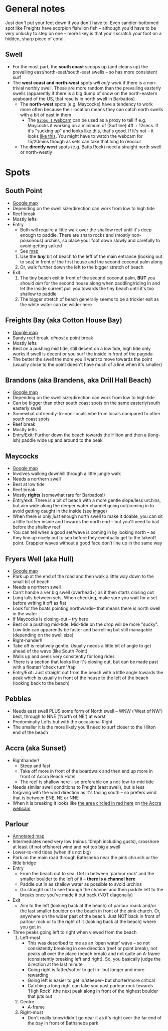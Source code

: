 # General notes

Just _don't_ put your feet down if you don't have to. Even sandier-bottomed spot like Freights have scorpion fish/lion fish – although you'd have to be very unlucky to step on one – more likey is that you'll scratch your foot on a hidden, sharp piece of coral.  

## Swell

- For the most part, the **south coast** scoops up (and cleans up) the prevailing east/north-east/south-east swells – so has more consistent surf
- The **west coast and north-west** spots _will only work_ if there is a non-trivial northly swell. These are more random than the prevailing easterly swells (apparently if there is a big dump of snow on the north-eastern seaboard of the US, that results in north swell in Barbados)
  - The **north-west** spots (e.g. Maycocks) have a tendency to work more often because their location means they can catch north swells with a bit of east in them
    - The [`Gibbs 1` webcam](https://www.iwcpinc.com/cameras/gibbes-1/) can be used as a proxy to tell if e.g. Maycocks it working on a minimum of (Surfline) 4ft + 12secs. If it's "sucking up" and looks [like this]([url](https://github.com/lukehefson/node-app/assets/1469659/289be21c-e3c0-4f3e-86d7-176b10b0d17d)), that's good. If it's not – it looks [like this](https://github.com/lukehefson/node-app/assets/1469659/8bf25e4a-a0a8-4713-b6d3-4fe16d810c0e). You might have to watch the webcam for 15/20mins though as sets can take that long to reoccur 
  - The **directly west** spots (e.g. Batts Rock) need a straight north swell or north-westly

# Spots

## South Point
- [Google map](https://goo.gl/maps/BXwhR2rW5zpqAfdr7)
- Depending on the swell size/direction can work from low to high tide
- Reef break
- Mostly lefts
- Entry
  - Both will require a little walk over the shallow reef until it's deep enough to paddle. There are sharp rocks and (mostly non-poisonous) urchins, so place your foot down slowly and carefully to avoid getting spiked
  - See [map](https://user-images.githubusercontent.com/1469659/172950596-65413cf5-981c-45b8-abc7-51bb304a0f09.png)
  1. Use the **_tiny_** bit of beach to the left of the main entrance (looking out to sea) in front of the first house and the second coconut palm along
  2. Or, walk further down the left to the bigger stretch of beach
- Exit:
  1. The tiny beach exit in front of the second coconut palm, **BUT** you should _aim_ for the second house along when paddling/riding in and let the inside current pull you towards the tiny beach until it's too shallow to paddle
  2. The bigger stretch of beach generally seems to be a trickier exit as the white water can be wilder here

## Freights Bay (aka Cotton House Bay)
- [Google map](https://goo.gl/maps/paPiFN6tgg1L6DZG6)
- Sandy reef break, _almost_ a point break
- Mostly lefts
- Best on a pushing mid tide, still decent on a low tide, high tide only works if swell is decent _or_ you surf the inside in front of the pagoda 
- The better the swell the more you'll want to move towards the point (usually close to the point doesn't have much of a line when it's smaller)

## Brandons (aka Brandens, aka Drill Hall Beach)
- [Google map](https://goo.gl/maps/SmbYjJoJa9hX4wyU7)
- Depending on the swell size/direction can work from low to high tide
- Can be bigger than other south coast spots on the same easterly/south easterly swell
- Somewhat unfriendly-to-non-locals vibe from locals compared to other south coast spots
- Reef break
- Mostly lefts
- Entry/Exit: Further down the beach towards the Hilton and then a (long-ish) paddle wide up and around to the peak

## Maycocks

- [Google map](https://goo.gl/maps/7Nfmz88BN7dLE1Vt6)
- Involves walking downhill through a little jungle walk
- Needs a northern swell
- Best at low tide
- Reef break
- Mostly **rights** (somewhat rare for Barbados!)
- Entry/exit: There is a bit of beach with a more gentle slope/less urchins, but aim wide along the deeper water channel going out/coming in to avoid getting caught in the inside (see [image](https://user-images.githubusercontent.com/1469659/174449204-9ffff129-b443-43d4-9396-b67db192c116.png))
- When there is only _just_ enough north swell to make it doable, you can sit a little further inside and towards the north end – but you'll need to bail before the shallow reef
- You can tell when a good set/wave is coming in by looking north – as they line up nicely out to sea before they eventually get to the takeoff point. Crappier waves without a good face don’t line up in the same way

## Fryers Well (aka Hull)

- [Google map](https://maps.app.goo.gl/7q2ESBn6zzQ1dZjh8)
- Park up at the end of the road and then walk a little way down to the small bit of beach
- Needs a northern swell
- Can't handle a ver big swell (overhead+) as it then starts closing out
- Long lulls between sets. When checking, make sure you wait for a set before writing it off as flat
- Look for the boats pointing northwards– that means there is north swell in the water
- If Maycocks is closing-out – try here
- Best on a pushing mid-tide. Mid-tide on the drop will be more "sucky". Low tide can apparently be faster and barrelling but still managable (depending on the swell size)
- Right-hander!!
- Take off is relatively gentle. Usually needs a little bit of angle to get ahead of the wave (like South Point)
- Walls up and peels very consitently for long rides
- There is a section that looks like it's closing out, but can be made past with a floater/"check turn"/tap
- Entry/Exit: Just straight out from the beach with a little angle towards the peak which is usually in front of the house to the left of the beach (looking back to the beach)

## Pebbles

- Needs east swell PLUS some form of North swell – WNW ('West of NW') best, through to NNE ('North of NE') at worst
- Predominatly Lefts but with the occasional Right
- The smaller it is the more likely you'll need to surf closer to the Hilton end of the beach
 
## Accra (aka Sunset)

- Righthander!
  - Steep and fast
  - Take off more in front of the boardwalk and then end up more in front of Accra Beach Hotel
  - The reef is shallow here – so preferable on a not-low-to-mid tide
- Needs similar swell conditions to Freight (east swell), but is less forgiving with the wind direction as it's facing south – so prefers wind that is between ENE, NE or NNE
- When it is breaking it looks like [the area circled in red here](https://github.com/lukehefson/node-app/assets/1469659/ba00ae6e-466e-4c3d-96ce-b7f386d76b04) on [the Accra webcam](https://www.iwcpinc.com/cameras/accra/)

## Parlour

- [Annotated map](https://github.com/lukehefson/surfing/assets/1469659/7379cc3e-8c6a-40ca-8eab-c02a0bf945f0)
- Intermediates need very low (minus 10mph including gusts), crosshore at least (if not offshore) wind and not too big a swell
- Lower-to-mid tides (when it's not big)
- Park on the main road through Bathsheba near the pink chrurch or the little bridge
- Entry
  - From the beach out to sea: Get in between 'parlour rock' and the smaller boulder to the left of it – **there is a channel here**
  - Paddle out in as shallow water as possible to avoid urchins
  - Go straight out to see through the channel and then paddle left to the breaks once you've made it out back (NOT diagonally)
- Exit
  - Aim to the left (looking back at the beach) of parlour roack and/or the last smaller boulder on the beach in front of the pink church. Or, anywhere on the wider past of the beach. Just NOT back in front of parlour rock or to the right of it (looking back at the beach) where you got in
- Three peaks going left to right when viewed from the beach
  1. Left-most
     - This was described to me as an ‘open water’ wave – so not consistently breaking in one direction (reef or point break), not peaks all over the place (beach break) and not quite an A-frame (consistently breaking left and right). So, you basically judge the direction at the last minute
     - Going right is fatter/softer to get in– but longer and more rewarding
     - Going left is easier to get in/steeper– but shorter/more critical
     - Catching a long right can take you past parlour rock towards 'High Rock' (the next peak along in front of the highest boulder that juts out
  2. Centre
     - A-frame
  3. Right-most
     - Don't really know/didn't go near it as it's right over the far end of the bay in front of Bathsheba park

